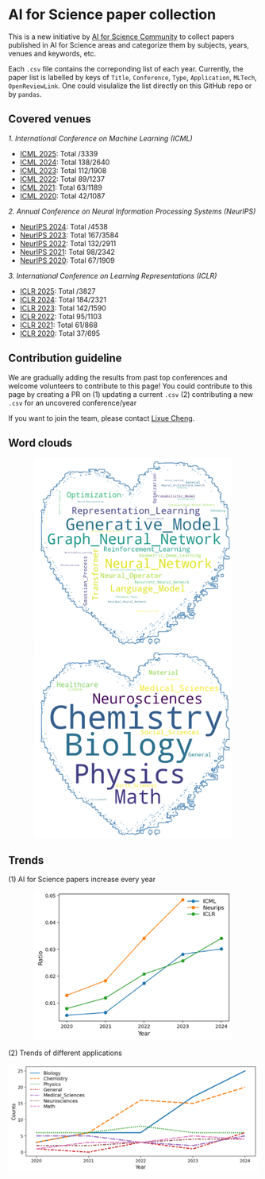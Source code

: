 # AI for Science paper collection

This is a new initiative by [AI for Science Community](https://ai4sciencecommunity.github.io/) to collect papers published in AI for Science areas and categorize them by subjects, years, venues and keywords, etc. 

Each `.csv` file contains the correponding list of each year. Currently, the paper list is labelled by keys of `Title`, `Conference`, `Type`, `Application`, `MLTech`, `OpenReviewLink`. One could visulalize the list directly on this GitHub repo or by `pandas`. 

## Covered venues
*1. International Conference on Machine Learning (ICML)*
- [ICML 2025](icml/icml_2025.csv): Total /3339
- [ICML 2024](icml/icml_2024.csv): Total 138/2640 
- [ICML 2023](icml/icml_2023.csv): Total 112/1908 
- [ICML 2022](icml/icml_2022.csv): Total 89/1237
- [ICML 2021](icml/icml_2021.csv): Total 63/1189
- [ICML 2020](icml/icml_2020.csv): Total 42/1087

*2. Annual Conference on Neural Information Processing Systems (NeurIPS)*
- [NeurIPS 2024](neurips/neurips_2024.csv): Total /4538
- [NeurIPS 2023](neurips/neurips_2023.csv): Total 167/3584 
- [NeurIPS 2022](neurips/neurips_2022.csv): Total 132/2911
- [NeurIPS 2021](neurips/neurips_2021.csv): Total 98/2342
- [NeurIPS 2020](neurips/neurips_2020.csv): Total 67/1909 

*3. International Conference on Learning Representations (ICLR)*
- [ICLR 2025](iclr/iclr_2025.csv): Total /3827
- [ICLR 2024](iclr/iclr_2024.csv): Total 184/2321
- [ICLR 2023](iclr/iclr_2023.csv): Total 142/1590 
- [ICLR 2022](iclr/iclr_2022.csv): Total 95/1103
- [ICLR 2021](iclr/iclr_2021.csv): Total 61/868
- [ICLR 2020](iclr/iclr_2020.csv): Total 37/695

## Contribution guideline
We are gradually adding the results from past top conferences and welcome volunteers to contribute to this page!
You could contribute to this page by creating a PR on (1) updating a current `.csv` (2) contributing a new `.csv` for an uncovered conference/year

If you want to join the team, please contact <a href="mailto:sherrylixuecheng@google.com">Lixue Cheng</a>.

## Word clouds
<p align="center">
  <img src="src/ml.png" width="400" title="ML techniques">
  <img src="src/science.png" width="400" title="Science applications">
</p>

## Trends
(1) AI for Science papers increase every year
<p align="center">
  <img src="src/ai4s_paper_ratio.png" width="400" title="Applications of ML papers in main conferences">
</p>

(2) Trends of different applications
<p align="center">
  <img src="src/conference_application_year.png" width="600" title="Applications of ML papers in main conferences">
</p>
